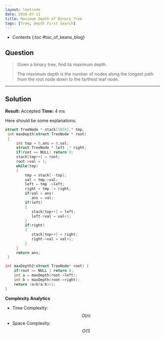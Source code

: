 ```yaml
---
layout: leetcode
date: 2016-07-11
title: Maximum Depth of Binary Tree
tags: [Tree, Depth First Search]
---
```


* Contents
{:toc #toc_of_keans_blog}

## Question

> Given a binary tree, find its maximum depth.
>
>The maximum depth is the number of nodes along the longest path from the root node down to the farthest leaf node.
>



***

## Solution

**Result:** Accepted **Time:** 4 ms

Here should be some explanations.

```c
struct TreeNode * stack[1024],* tmp;
 int maxDepth(struct TreeNode * root)
 {
     int top = 0,ans = 0,val;
     struct TreeNode * left ,* right;
     if(root == NULL) return 0;
     stack[top++] = root;
     root->val = 1;
     while(top)
     {
         tmp = stack[--top];
         val = tmp->val;
         left = tmp ->left;
         right = tmp -> right;
         if(val > ans)
            ans = val;
         if(left)
         {
            stack[top++] = left;
            left->val = val+1;
         }
         if(right)
         {
            stack[top++] = right;
            right->val = val+1;
         }
     }
     return ans;
 }

int maxDepth2(struct TreeNode* root) {
    if(root == NULL ) return 0;
    int a = maxDepth(root->left);
    int b = maxDepth(root->right);
    return (a>b?a:b)+1;
}
```

**Complexity Analytics**

- Time Complexity: $$O(n)$$
- Space Complexity: $$O(1)$$
